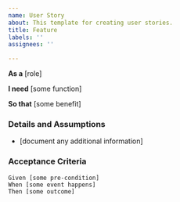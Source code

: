 ```yaml
---
name: User Story
about: This template for creating user stories.
title: Feature
labels: ''
assignees: ''

---
```


**As a** [role]

**I need** [some function]

**So that** [some benefit]


### Details and Assumptions

* [document any additional information]

### Acceptance Criteria

```gherkin
Given [some pre-condition]
When [some event happens]
Then [some outcome]
```
